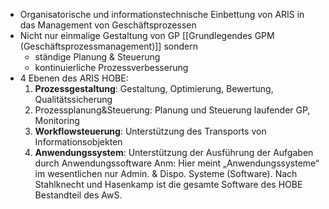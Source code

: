 - Organisatorische und informationstechnische Einbettung von ARIS in das Management von Geschäftsprozessen
- Nicht nur einmalige Gestaltung von GP [[Grundlegendes GPM (Geschäftsprozessmanagement)]] sondern
	- ständige Planung & Steuerung
	- kontinuierliche Prozessverbesserung
- 4 Ebenen des ARIS HOBE:
	1. **Prozessgestaltung**: Gestaltung, Optimierung, Bewertung, Qualitätssicherung
	2. Prozessplanung&Steuerung: Planung und Steuerung laufender GP, Monitoring
	3. **Workflowsteuerung**: Unterstützung des Transports von Informationsobjekten
	4. **Anwendungssystem**: Unterstützung der Ausführung der Aufgaben durch Anwendungssoftware
Anm: Hier meint „Anwendungssysteme“ im wesentlichen nur Admin. & Dispo. Systeme (Software). Nach Stahlknecht und Hasenkamp ist die gesamte Software des HOBE Bestandteil des AwS.